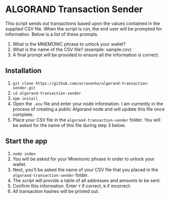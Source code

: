 # ALGORAND Transaction Sender

This script sends out transactions based upon the values contained in the supplied CSV file. When the script is run, the end user will be prompted for information. Below is a list of these prompts.

1. What is the MNEMONIC phrase to unlock your wallet?
2. What is the name of the CSV file? (example: sample.csv)
3. A final prompt will be provided to ensure all the information is correct.

## Installation

1. `git clone https://github.com/acravenho/algorand-transaction-sender.git`
2. `cd algorand-transaction-sender`
3. `npm install`
4. Open the `.env` file and enter your node information. I am currently in the process of creating a public Algorand node and will update this file once complete.
5. Place your CSV file in the `algorand-transaction-sender` folder. You will be asked for the name of this file during step 3 below.

## Start the app
1. `node index`
2. You will be asked for your Mnemonic phrase in order to unlock your wallet.
3. Next, you'll be asked the name of your CSV file that you placed in the `algorand-transaction-sender` folder.
4. The script will provide a table of all addresses and amounts to be sent.
5. Confirm this information. Enter `Y` if correct, `N` if incorrect.
6. All transaction hashes will be printed out.



